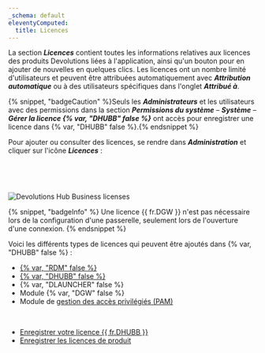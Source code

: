 ```yaml
---
_schema: default
eleventyComputed:
  title: Licences
---
```

La section ***Licences*** contient toutes les informations relatives aux licences des produits Devolutions liées à l'application, ainsi qu'un bouton pour en ajouter de nouvelles en quelques clics. Les licences ont un nombre limité d'utilisateurs et peuvent être attribuées automatiquement avec ***Attribution automatique*** ou à des utilisateurs spécifiques dans l'onglet ***Attribué à***.

{% snippet, "badgeCaution" %}Seuls les ***Administrateurs*** et les utilisateurs avec des permissions dans la section ***Permissions du système*** – ***Système*** – ***Gérer la licence {% var, "DHUBB" false %}*** ont accès pour enregistrer une licence dans {% var, "DHUBB" false %}.{% endsnippet %}

Pour ajouter ou consulter des licences, se rendre dans ***Administration*** et cliquer sur l'icône ***Licences*** :

&nbsp;

&nbsp;

![Devolutions Hub Business licenses](https://cdnweb.devolutions.net/docs/HUBB4011_2024_2.png "Devolutions Hub Business licenses")

{% snippet, "badgeInfo" %}
Une licence {{ fr.DGW }} n'est pas nécessaire lors de la configuration d'une passerelle, seulement lors de l'ouverture d'une connexion.
{% endsnippet %}

Voici les différents types de licences qui peuvent être ajoutés dans {% var, "DHUBB" false %} :

* [{% var, "RDM" false %}](https://docs.devolutions.net/rdm/overview/what-is-rdm/)
* [{% var, "DHUBB" false %}](https://docs.devolutions.net/hub/overview/what-is-hub/)
* {% var, "DLAUNCHER" false %}
* Module {% var, "DGW" false %}
* Module de [gestion des accès privilégiés (PAM)](https://docs.devolutions.net/pam/overview/what-is-pam/)

&nbsp;

* [Enregistrer votre licence {{ fr.DHUBB }}](/hub/web-interface/administration/management/licenses/register-hub-business-license/)
* [Enregistrer les licences de produit](/hub/web-interface/administration/management/licenses/register-product-licenses/)
